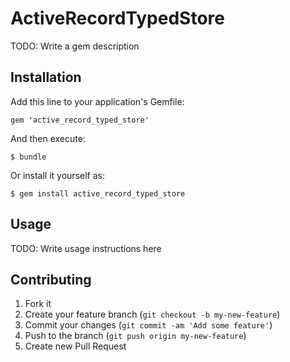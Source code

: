 # ActiveRecordTypedStore

TODO: Write a gem description

## Installation

Add this line to your application's Gemfile:

    gem 'active_record_typed_store'

And then execute:

    $ bundle

Or install it yourself as:

    $ gem install active_record_typed_store

## Usage

TODO: Write usage instructions here

## Contributing

1. Fork it
2. Create your feature branch (`git checkout -b my-new-feature`)
3. Commit your changes (`git commit -am 'Add some feature'`)
4. Push to the branch (`git push origin my-new-feature`)
5. Create new Pull Request
